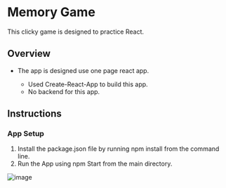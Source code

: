 # Memory Game

This clicky game is designed to practice React.

## Overview

 *  The app is designed use one page react app. 
 
       * Used Create-React-App to build this app.
       * No backend for this app.
    
## Instructions
### App Setup
1.	Install the package.json file by running npm install from the command line.
2.	Run the App using npm Start from the main directory.


![image](https://user-images.githubusercontent.com/50332749/68164372-a4329b00-ff2a-11e9-8d81-d09822fe2204.png)



